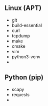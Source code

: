 ## Linux (APT)
* git
* build-essential
* curl
* tcpdump
* make
* cmake
* vim
* python3-venv
* 

## Python (pip)
* scapy
* requests
* 

